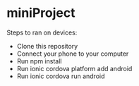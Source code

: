 # miniProject

Steps to ran on devices: 

  - Clone this repository 
  - Connect your phone to your computer 
  - Run npm install
  - Run ionic cordova platform add android 
  - Run ionic cordova run android 
